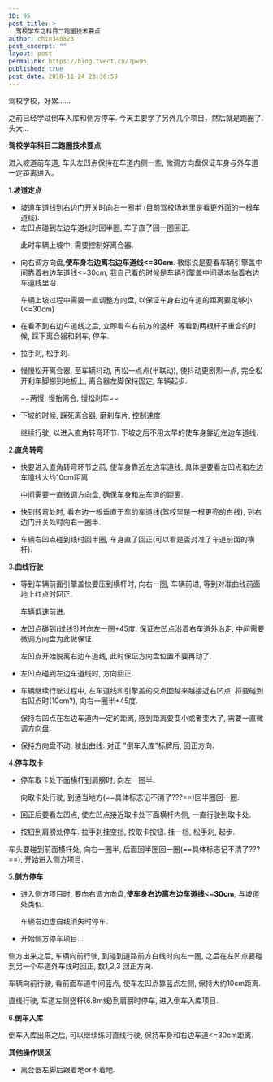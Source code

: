 ```yaml
---
ID: 95
post_title: >
  驾校学车之科目二跑圈技术要点
author: chin340823
post_excerpt: ""
layout: post
permalink: https://blog.tvect.cn/?p=95
published: true
post_date: 2018-11-24 23:36:59
---
```

驾校学校，好累......

之前已经学过倒车入库和侧方停车. 今天主要学了另外几个项目，然后就是跑圈了. 头大...

<!--more-->

<strong>驾校学车科目二跑圈技术要点</strong>

进入坡道前车道, 车头左凹点保持在车道内侧一些, 微调方向盘保证车身与外车道一定距离进入。

1.<strong>坡道定点</strong>

<ul>
<li>坡道车道线到右边门开关时向右一圈半 (目前驾校场地里是看更外面的一根车道线).</li>
<li>左凹点碰到左边车道线时回半圈, 车子直了回一圈回正.

此时车辆上坡中, 需要控制好离合器.</p></li>
<li><p>向右调方向盘,<strong>使车身右边离右边车道线&lt;=30cm</strong>. 教练说是要看车辆引擎盖中间靠着右边车道线&lt;=30cm, 我自己看的时候是车辆引擎盖中间基本贴着右边车道线里沿.

车辆上坡过程中需要一直调整方向盘, 以保证车身右边车道的距离要足够小(&lt;=30cm)</p></li>
<li><p>在看不到右边车道线之后, 立即看车右前方的竖杆. 等看到两根杆子重合的时候, 踩下离合器和刹车, 停车.</p></li>
<li><p>拉手刹, 松手刹.</p></li>
<li><p>慢慢松开离合器, 至车辆抖动, 再松一点点(半联动), 使抖动更剧烈一点, 完全松开刹车脚挪到地板上, 离合器左脚保持固定, 车辆起步.

==两慢: 慢抬离合, 慢松刹车==</p></li>
<li><p>下坡的时候, 踩死离合器, 磨刹车片, 控制速度.

继续行驶, 以进入直角转弯环节. 下坡之后不用太早的使车身靠近左边车道线.</p></li>
</ul>

<p>2.<strong>直角转弯</strong>

<ul>
<li>快要进入直角转弯环节之前, 使车身靠近左边车道线, 具体是要看左凹点和左边车道线大约10cm距离.

中间需要一直微调方向盘, 确保车身和左车道的距离.</p></li>
<li><p>快到转弯处时, 看右边一根垂直于车的车道线(驾校里是一根更亮的白线), 到右边门开关处时向右一圈半.</p></li>
<li><p>车辆右凹点碰到线时回半圈, 车身直了回正(可以看是否对准了车道前面的横杆).</p></li>
</ul>

<p>3.<strong>曲线行驶</strong>

<ul>
<li>等到车辆前面引擎盖快要压到横杆时, 向右一圈, 车辆前进, 等到对准曲线前面地上红点时回正.

车辆低速前进.</p></li>
<li><p>左凹点碰到(过线?)时向左一圈+45度. 保证左凹点沿着右车道外沿走, 中间需要微调方向盘为此做保证.

左凹点开始脱离右边车道线, 此时保证方向盘位置不要再动了.</p></li>
<li><p>左凹点碰到左边车道线时, 方向回正.</p></li>
<li><p>车辆继续行驶过程中, 左车道线和引擎盖的交点回越来越接近右凹点. 将要碰到右凹点时(10cm?), 向右一圈半+45度.

保持右凹点在左边车道内一定的距离, 感到距离要变小或者变大了, 需要一直微调方向盘.</p></li>
<li><p>保持方向盘不动, 驶出曲线. 对正 "倒车入库"标牌后, 回正方向.</p></li>
</ul>

<p>4.<strong>停车取卡</strong>

<ul>
<li>停车取卡处下面横杆到肩膀时, 向左一圈半.

向取卡处行驶, 到适当地方(==具体标志记不清了???==)回半圈回一圈.</p></li>
<li><p>回正后要看左凹点, 使左凹点接近取卡处下面横杆内侧, 一直行驶到取卡处.</p></li>
<li><p>按钮到肩膀处停车. 拉手刹挂空挡, 按取卡按钮. 挂一档, 松手刹, 起步.</p></li>
</ul>

<p>车头要碰到前面横杆处, 向右一圈半, 后面回半圈回一圈(==具体标志记不清了???==), 开始进入侧方项目.

5.<strong>侧方停车</strong>

<ul>
<li>进入侧方项目时, 要向右调方向盘,<strong>使车身右边离右边车道线&lt;=30cm</strong>, 与坡道处类似.

车辆右边虚白线消失时停车.</p></li>
<li><p>开始侧方停车项目...</p></li>
</ul>

<p>侧方出来之后, 车辆向前行驶, 到碰到道路前方白线时向左一圈, 之后在左凹点要碰到另一个车道外车线时回正, 数1,2,3 回正方向.

车辆向前行驶, 看前面车道中间蓝点, 使车左凹点靠蓝点左侧, 保持大约10cm距离.

直线行驶, 车道左侧竖杆(6.8m线)到肩膀时停车, 进入倒车入库项目.

6.<strong>倒车入库</strong>

倒车入库出来之后, 可以继续练习直线行驶, 保持车身和右边车道&lt;=30cm距离.

<strong>其他操作误区</strong>

<ul>
<li>离合器左脚后跟着地or不着地.</li>
</ul>